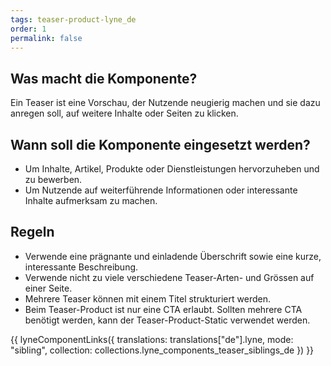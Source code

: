 ```yaml
---
tags: teaser-product-lyne_de
order: 1
permalink: false
---
```


## Was macht die Komponente?
Ein Teaser ist eine Vorschau, der Nutzende neugierig machen und sie dazu anregen soll, auf weitere Inhalte oder Seiten zu klicken.

## Wann soll die Komponente eingesetzt werden?
* Um Inhalte, Artikel, Produkte oder Dienstleistungen hervorzuheben und zu bewerben.
* Um Nutzende auf weiterführende Informationen oder interessante Inhalte aufmerksam zu machen.

## Regeln
* Verwende eine prägnante und einladende Überschrift sowie eine kurze, interessante Beschreibung.
* Verwende nicht zu viele verschiedene Teaser-Arten- und Grössen auf einer Seite.
* Mehrere Teaser können mit einem Titel strukturiert werden.
* Beim Teaser-Product ist nur eine CTA erlaubt. Sollten mehrere CTA benötigt werden, kann der Teaser-Product-Static verwendet werden.


{{ lyneComponentLinks({
  translations: translations["de"].lyne,
  mode: "sibling",
  collection: collections.lyne_components_teaser_siblings_de
}) }}